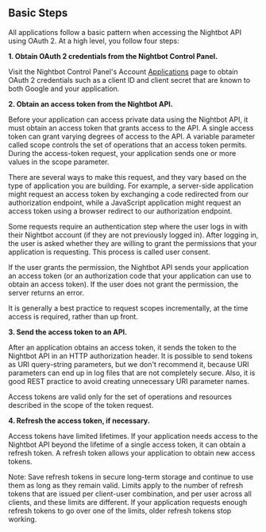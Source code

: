 ## Basic Steps

All applications follow a basic pattern when accessing the Nightbot API using OAuth 2. At a high level, you follow four steps:

**1. Obtain OAuth 2 credentials from the Nightbot Control Panel.**

  Visit the Nightbot Control Panel's Account [Applications](https://beta.nightbot.tv/account/applications) page to obtain OAuth 2 credentials such as a client ID and client secret that are known to both Google and your application.

**2. Obtain an access token from the Nightbot API.**

  Before your application can access private data using the Nightbot API, it must obtain an access token that grants access to the API. A single access token can grant varying degrees of access to the API. A variable parameter called scope controls the set of operations that an access token permits. During the access-token request, your application sends one or more values in the scope parameter.

  There are several ways to make this request, and they vary based on the type of application you are building. For example, a server-side application might request an access token by exchanging a code redirected from our authorization endpoint, while a JavaScript application might request an access token using a browser redirect to our authorization endpoint.

  Some requests require an authentication step where the user logs in with their Nightbot account (if they are not previously logged in). After logging in, the user is asked whether they are willing to grant the permissions that your application is requesting. This process is called user consent.

  If the user grants the permission, the Nightbot API sends your application an access token (or an authorization code that your application can use to obtain an access token). If the user does not grant the permission, the server returns an error.

  It is generally a best practice to request scopes incrementally, at the time access is required, rather than up front.

**3. Send the access token to an API.**

  After an application obtains an access token, it sends the token to the Nightbot API in an HTTP authorization header. It is possible to send tokens as URI query-string parameters, but we don't recommend it, because URI parameters can end up in log files that are not completely secure. Also, it is good REST practice to avoid creating unnecessary URI parameter names.

  Access tokens are valid only for the set of operations and resources described in the scope of the token request.

**4. Refresh the access token, if necessary.**

  Access tokens have limited lifetimes. If your application needs access to the Nightbot API beyond the lifetime of a single access token, it can obtain a refresh token. A refresh token allows your application to obtain new access tokens.

<aside class="notice">
Note: Save refresh tokens in secure long-term storage and continue to use them as long as they remain valid. Limits apply to the number of refresh tokens that are issued per client-user combination, and per user across all clients, and these limits are different. If your application requests enough refresh tokens to go over one of the limits, older refresh tokens stop working.
</aside>
